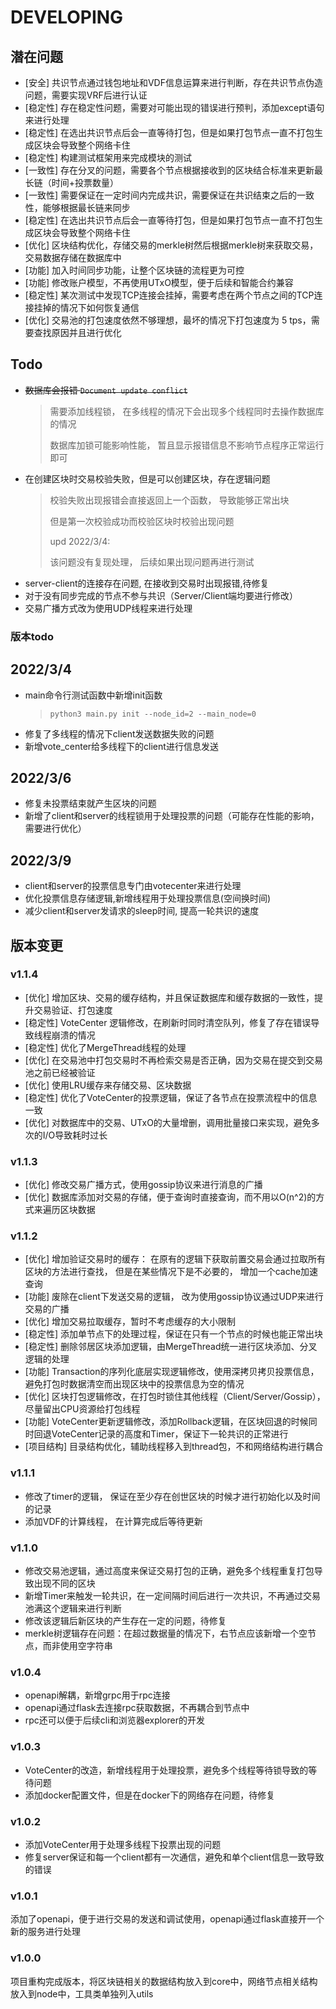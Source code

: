# DEVELOPING

##  潜在问题

* [安全] 共识节点通过钱包地址和VDF信息运算来进行判断，存在共识节点伪造问题，需要实现VRF后进行认证
* [稳定性] 存在稳定性问题，需要对可能出现的错误进行预判，添加except语句来进行处理
* [稳定性] 在选出共识节点后会一直等待打包，但是如果打包节点一直不打包生成区块会导致整个网络卡住
* [稳定性] 构建测试框架用来完成模块的测试
* [一致性] 存在分叉的问题，需要各个节点根据接收到的区块结合标准来更新最长链（时间+投票数量）
* [一致性] 需要保证在一定时间内完成共识，需要保证在共识结束之后的一致性，能够根据最长链来同步
* [稳定性] 在选出共识节点后会一直等待打包，但是如果打包节点一直不打包生成区块会导致整个网络卡住
* [优化] 区块结构优化，存储交易的merkle树然后根据merkle树来获取交易，交易数据存储在数据库中
* [功能] 加入时间同步功能，让整个区块链的流程更为可控
* [功能] 修改账户模型，不再使用UTxO模型，便于后续和智能合约兼容
* [稳定性] 某次测试中发现TCP连接会挂掉，需要考虑在两个节点之间的TCP连接挂掉的情况下如何恢复通信
* [优化] 交易池的打包速度依然不够理想，最坏的情况下打包速度为 5 tps，需要查找原因并且进行优化

## Todo

* <del>数据库会报错 `Document update conflict`</del>
  > 需要添加线程锁， 在多线程的情况下会出现多个线程同时去操作数据库的情况
  > 
  > 数据库加锁可能影响性能， 暂且显示报错信息不影响节点程序正常运行即可
* 在创建区块时交易校验失败，但是可以创建区块，存在逻辑问题
  > 校验失败出现报错会直接返回上一个函数， 导致能够正常出块
  > 
  > 但是第一次校验成功而校验区块时校验出现问题
  > 
  > upd 2022/3/4:
  > 
  > 该问题没有复现处理， 后续如果出现问题再进行测试
* server-client的连接存在问题, 在接收到交易时出现报错,待修复
* 对于没有同步完成的节点不参与共识（Server/Client端均要进行修改）
* 交易广播方式改为使用UDP线程来进行处理
### 版本todo

## 2022/3/4

* main命令行测试函数中新增init函数
  > `python3 main.py init --node_id=2 --main_node=0`
* 修复了多线程的情况下client发送数据失败的问题
* 新增vote_center给多线程下的client进行信息发送

## 2022/3/6
* 修复未投票结束就产生区块的问题
* 新增了client和server的线程锁用于处理投票的问题（可能存在性能的影响， 需要进行优化）

## 2022/3/9
* client和server的投票信息专门由votecenter来进行处理
* 优化投票信息存储逻辑,新增线程用于处理投票信息(空间换时间)
* 减少client和server发请求的sleep时间, 提高一轮共识的速度

## 版本变更

### v1.1.4

* [优化] 增加区块、交易的缓存结构，并且保证数据库和缓存数据的一致性，提升交易验证、打包速度
* [稳定性] VoteCenter 逻辑修改，在刷新时同时清空队列，修复了存在错误导致线程崩溃的情况
* [稳定性] 优化了MergeThread线程的处理
* [优化] 在交易池中打包交易时不再检索交易是否正确，因为交易在提交到交易池之前已经被验证
* [优化] 使用LRU缓存来存储交易、区块数据
* [稳定性] 优化了VoteCenter的投票逻辑，保证了各节点在投票流程中的信息一致
* [优化] 对数据库中的交易、UTxO的大量增删，调用批量接口来实现，避免多次的I/O导致耗时过长

### v1.1.3

* [优化] 修改交易广播方式，使用gossip协议来进行消息的广播
* [优化] 数据库添加对交易的存储，便于查询时直接查询，而不用以O(n^2)的方式来遍历区块数据

### v1.1.2

* [优化] 增加验证交易时的缓存： 在原有的逻辑下获取前置交易会通过拉取所有区块的方法进行查找， 但是在某些情况下是不必要的， 增加一个cache加速查询
* [功能] 废除在client下发送交易的逻辑， 改为使用gossip协议通过UDP来进行交易的广播
* [优化] 增加交易拉取缓存，暂时不考虑缓存的大小限制
* [稳定性] 添加单节点下的处理过程，保证在只有一个节点的时候也能正常出块
* [稳定性] 删除邻居区块添加逻辑，由MergeThread统一进行区块添加、分叉逻辑的处理
* [功能] Transaction的序列化底层实现逻辑修改，使用深拷贝拷贝投票信息，避免打包时数据清空而出现区块中的投票信息为空的情况
* [优化] 区块打包逻辑修改，在打包时锁住其他线程（Client/Server/Gossip），尽量留出CPU资源给打包线程
* [功能] VoteCenter更新逻辑修改，添加Rollback逻辑，在区块回退的时候同时回退VoteCenter记录的高度和Timer，保证下一轮共识的正常进行
* [项目结构] 目录结构优化，辅助线程移入到thread包，不和网络结构进行耦合

### v1.1.1

* 修改了timer的逻辑， 保证在至少存在创世区块的时候才进行初始化以及时间的记录
* 添加VDF的计算线程， 在计算完成后等待更新

### v1.1.0

* 修改交易池逻辑，通过高度来保证交易打包的正确，避免多个线程重复打包导致出现不同的区块
* 新增Timer来触发一轮共识，在一定间隔时间后进行一次共识，不再通过交易池满这个逻辑来进行判断
* 修改该逻辑后新区块的产生存在一定的问题，待修复
* merkle树逻辑存在问题：在超过数据量的情况下，右节点应该新增一个空节点，而非使用空字符串

### v1.0.4

* openapi解耦，新增grpc用于rpc连接
* openapi通过flask去连接rpc获取数据，不再耦合到节点中
* rpc还可以便于后续cli和浏览器explorer的开发

### v1.0.3

* VoteCenter的改造，新增线程用于处理投票，避免多个线程等待锁导致的等待问题
* 添加docker配置文件，但是在docker下的网络存在问题，待修复

### v1.0.2

* 添加VoteCenter用于处理多线程下投票出现的问题
* 修复server保证和每一个client都有一次通信，避免和单个client信息一致导致的错误

### v1.0.1

添加了openapi，便于进行交易的发送和调试使用，openapi通过flask直接开一个新的服务进行处理

### v1.0.0

项目重构完成版本，将区块链相关的数据结构放入到core中，网络节点相关结构放入到node中，工具类单独列入utils
